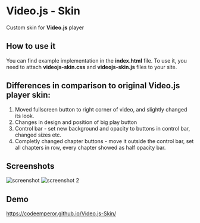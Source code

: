 # Video.js - Skin
Custom skin for **Video.js** player

## How to use it
You can find example implementation in the **index.html** file.
To use it, you need to attach **videojs-skin.css** and **videojs-skin.js** files to your site.

## Differences in comparison to original Video.js player skin:
1. Moved fullscreen button to right corner of video, and slightly changed its look.
2. Changes in design and position of big play button
3. Control bar - set new background and opacity to buttons in control bar, changed sizes etc.
4. Completly changed chapter buttons - move it outside the control bar, set all chapters in row, every chapter showed as half opacity bar.

## Screenshots
![screenshot](https://raw.githubusercontent.com/CodeEmperor/Videojs-Skin/master/videojs-skin.png)
![screenshot 2](https://raw.githubusercontent.com/CodeEmperor/Videojs-Skin/master/videojs-skin-2.png)

## Demo
https://codeemperor.github.io/Video.js-Skin/

